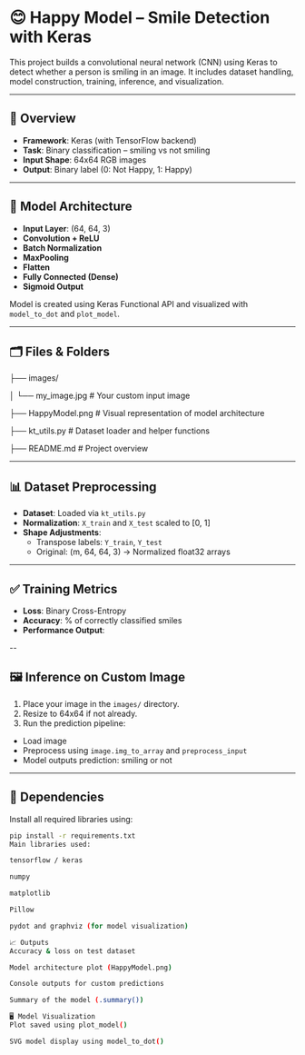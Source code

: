 # 😊 Happy Model – Smile Detection with Keras

This project builds a convolutional neural network (CNN) using Keras to detect whether a person is smiling in an image. It includes dataset handling, model construction, training, inference, and visualization.

---

## 📌 Overview

- **Framework**: Keras (with TensorFlow backend)
- **Task**: Binary classification – smiling vs not smiling
- **Input Shape**: 64x64 RGB images
- **Output**: Binary label (0: Not Happy, 1: Happy)

---

## 🧠 Model Architecture

- **Input Layer**: (64, 64, 3)
- **Convolution + ReLU**
- **Batch Normalization**
- **MaxPooling**
- **Flatten**
- **Fully Connected (Dense)**
- **Sigmoid Output**

Model is created using Keras Functional API and visualized with `model_to_dot` and `plot_model`.

---

## 🗂️ Files & Folders

├── images/

│ └── my_image.jpg # Your custom input image

├── HappyModel.png # Visual representation of model architecture

├── kt_utils.py # Dataset loader and helper functions

├── README.md # Project overview

---

## 📊 Dataset Preprocessing

- **Dataset**: Loaded via `kt_utils.py`
- **Normalization**: `X_train` and `X_test` scaled to [0, 1]
- **Shape Adjustments**:
  - Transpose labels: `Y_train`, `Y_test`
  - Original: (m, 64, 64, 3) → Normalized float32 arrays

---

## ✅ Training Metrics

- **Loss**: Binary Cross-Entropy
- **Accuracy**: % of correctly classified smiles
- **Performance Output**:

--

## 🖼️ Inference on Custom Image

1. Place your image in the `images/` directory.
2. Resize to 64x64 if not already.
3. Run the prediction pipeline:
 - Load image
 - Preprocess using `image.img_to_array` and `preprocess_input`
 - Model outputs prediction: smiling or not

---

## 🧾 Dependencies

Install all required libraries using:

```bash
pip install -r requirements.txt
Main libraries used:

tensorflow / keras

numpy

matplotlib

Pillow

pydot and graphviz (for model visualization)

📈 Outputs
Accuracy & loss on test dataset

Model architecture plot (HappyModel.png)

Console outputs for custom predictions

Summary of the model (.summary())

🖥️ Model Visualization
Plot saved using plot_model()

SVG model display using model_to_dot()
